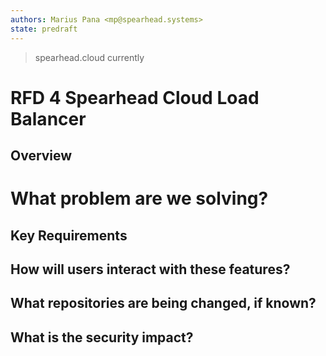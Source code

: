 ```yaml
---
authors: Marius Pana <mp@spearhead.systems>
state: predraft
---
```


> spearhead.cloud currently 

# RFD 4 Spearhead Cloud Load Balancer

## Overview


# What problem are we solving?


## Key Requirements


## How will users interact with these features?



## What repositories are being changed, if known?



## What is the security impact?

